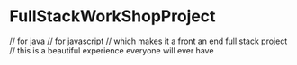 # FullStackWorkShopProject
// for java
// for javascript
// which makes it a front an end full stack project
// this is a beautiful experience everyone will ever have 
